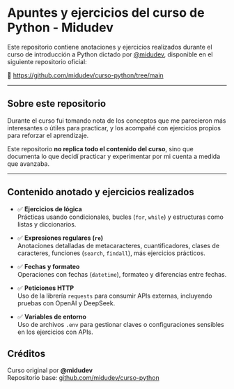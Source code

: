 # Apuntes y ejercicios del curso de Python - Midudev

Este repositorio contiene anotaciones y ejercicios realizados durante el curso de introducción a Python dictado por [@midudev](https://github.com/midudev), disponible en el siguiente repositorio oficial:

🔗 https://github.com/midudev/curso-python/tree/main

---

## Sobre este repositorio

Durante el curso fui tomando nota de los conceptos que me parecieron más interesantes o útiles para practicar, y los acompañé con ejercicios propios para reforzar el aprendizaje.

Este repositorio **no replica todo el contenido del curso**, sino que documenta lo que decidí practicar y experimentar por mi cuenta a medida que avanzaba.

---

## Contenido anotado y ejercicios realizados

- ✅ **Ejercicios de lógica**  
  Prácticas usando condicionales, bucles (`for`, `while`) y estructuras como listas y diccionarios.

- ✅ **Expresiones regulares (`re`)**  
  Anotaciones detalladas de metacaracteres, cuantificadores, clases de caracteres, funciones (`search`, `findall`), más ejercicios prácticos.

- ✅ **Fechas y formateo**  
  Operaciones con fechas (`datetime`), formateo y diferencias entre fechas.

- ✅ **Peticiones HTTP**  
  Uso de la librería `requests` para consumir APIs externas, incluyendo pruebas con OpenAI y DeepSeek.

- ✅ **Variables de entorno**  
  Uso de archivos `.env` para gestionar claves o configuraciones sensibles en los ejercicios con APIs.

## Créditos

Curso original por **@midudev**  
Repositorio base: [github.com/midudev/curso-python](https://github.com/midudev/curso-python)

